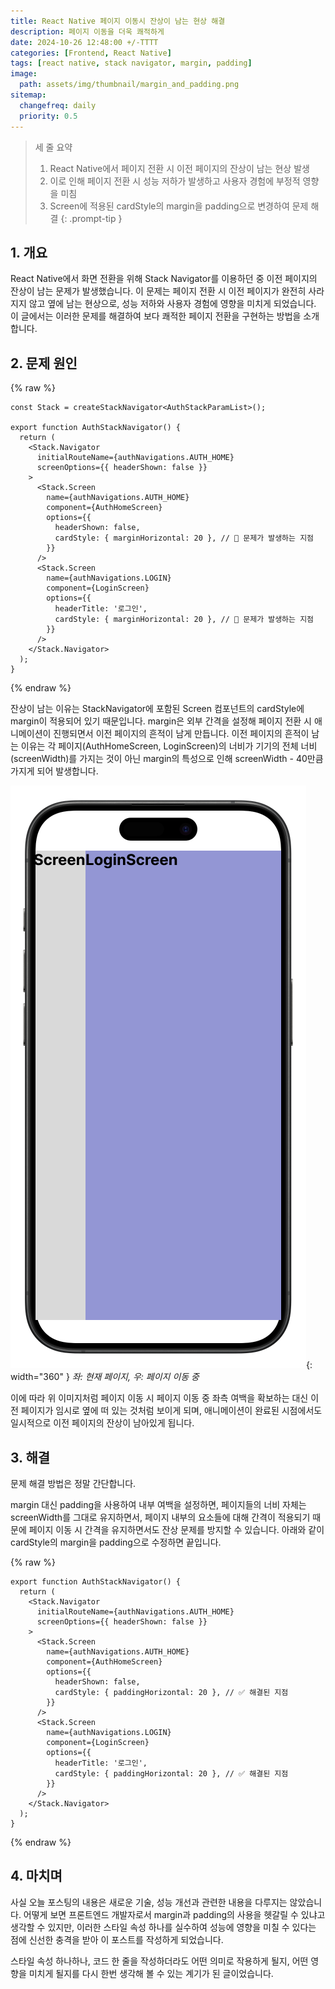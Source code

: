 ```yaml
---
title: React Native 페이지 이동시 잔상이 남는 현상 해결
description: 페이지 이동을 더욱 쾌적하게
date: 2024-10-26 12:48:00 +/-TTTT
categories: [Frontend, React Native]
tags: [react native, stack navigator, margin, padding]
image:
  path: assets/img/thumbnail/margin_and_padding.png
sitemap:
  changefreq: daily
  priority: 0.5
---
```


> 세 줄 요약
> 1. React Native에서 페이지 전환 시 이전 페이지의 잔상이 남는 현상 발생
> 2. 이로 인해 페이지 전환 시 성능 저하가 발생하고 사용자 경험에 부정적 영향을 미침
> 3. Screen에 적용된 cardStyle의 margin을 padding으로 변경하여 문제 해결
{: .prompt-tip }

## 1. 개요

React Native에서 화면 전환을 위해 Stack Navigator를 이용하던 중 이전 페이지의 잔상이 남는 문제가 발생했습니다. 이 문제는 페이지 전환 시 이전 페이지가 완전히 사라지지 않고 옆에 남는 현상으로, 성능 저하와 사용자 경험에 영향을 미치게 되었습니다. 이 글에서는 이러한 문제를 해결하여 보다 쾌적한 페이지 전환을 구현하는 방법을 소개합니다.

## 2. 문제 원인

{% raw %}
```tsx
const Stack = createStackNavigator<AuthStackParamList>();

export function AuthStackNavigator() {
  return (
    <Stack.Navigator
      initialRouteName={authNavigations.AUTH_HOME}
      screenOptions={{ headerShown: false }}
    >
      <Stack.Screen
        name={authNavigations.AUTH_HOME}
        component={AuthHomeScreen}
        options={{
          headerShown: false,
          cardStyle: { marginHorizontal: 20 }, // 🚨 문제가 발생하는 지점
        }}
      />
      <Stack.Screen
        name={authNavigations.LOGIN}
        component={LoginScreen}
        options={{
          headerTitle: '로그인',
          cardStyle: { marginHorizontal: 20 }, // 🚨 문제가 발생하는 지점
        }}
      />
    </Stack.Navigator>
  );
}
```
{% endraw %}

잔상이 남는 이유는 StackNavigator에 포함된 Screen 컴포넌트의 cardStyle에 margin이 적용되어 있기 때문입니다. margin은 외부 간격을 설정해 페이지 전환 시 애니메이션이 진행되면서 이전 페이지의 흔적이 남게 만듭니다. 이전 페이지의 흔적이 남는 이유는 각 페이지(AuthHomeScreen, LoginScreen)의 너비가 기기의 전체 너비(screenWidth)를 가지는 것이 아닌 margin의 특성으로 인해 screenWidth - 40만큼 가지게 되어 발생합니다.

![react native afterimage](assets/img/writing/8/react_native_afterimage.png){: width="360" }
_좌: 현재 페이지, 우: 페이지 이동 중_

이에 따라 위 이미지처럼 페이지 이동 시 페이지 이동 중 좌측 여백을 확보하는 대신 이전 페이지가 임시로 옆에 떠 있는 것처럼 보이게 되며, 애니메이션이 완료된 시점에서도 일시적으로 이전 페이지의 잔상이 남아있게 됩니다.

## 3. 해결

문제 해결 방법은 정말 간단합니다.

margin 대신 padding을 사용하여 내부 여백을 설정하면, 페이지들의 너비 자체는 screenWidth를 그대로 유지하면서, 페이지 내부의 요소들에 대해 간격이 적용되기 때문에 페이지 이동 시 간격을 유지하면서도 잔상 문제를 방지할 수 있습니다. 아래와 같이 cardStyle의 margin을 padding으로 수정하면 끝입니다.

{% raw %}
```tsx
export function AuthStackNavigator() {
  return (
    <Stack.Navigator
      initialRouteName={authNavigations.AUTH_HOME}
      screenOptions={{ headerShown: false }}
    >
      <Stack.Screen
        name={authNavigations.AUTH_HOME}
        component={AuthHomeScreen}
        options={{
          headerShown: false,
          cardStyle: { paddingHorizontal: 20 }, // ✅ 해결된 지점
        }}
      />
      <Stack.Screen
        name={authNavigations.LOGIN}
        component={LoginScreen}
        options={{
          headerTitle: '로그인',
          cardStyle: { paddingHorizontal: 20 }, // ✅ 해결된 지점
        }}
      />
    </Stack.Navigator>
  );
}
```
{% endraw %}

## 4. 마치며

사실 오늘 포스팅의 내용은 새로운 기술, 성능 개선과 관련한 내용을 다루지는 않았습니다. 어떻게 보면 프론트엔드 개발자로서 margin과 padding의 사용을 헷갈릴 수 있냐고 생각할 수 있지만, 이러한 스타일 속성 하나를 실수하여 성능에 영향을 미칠 수 있다는 점에 신선한 충격을 받아 이 포스트를 작성하게 되었습니다.

스타일 속성 하나하나, 코드 한 줄을 작성하더라도 어떤 의미로 작용하게 될지, 어떤 영향을 미치게 될지를 다시 한번 생각해 볼 수 있는 계기가 된 글이었습니다.
